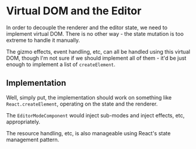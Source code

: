 # Virtual DOM and the Editor
In order to decouple the renderer and the editor state, we need to implement
virtual DOM. There is no other way - the state mutation is too extreme to handle
it manually.

The gizmo effects, event handling, etc, can all be handled using this virtual
DOM, though I'm not sure if we should implement all of them - it'd be just
enough to implement a list of `createElement`.

## Implementation
Well, simply put, the implementation should work on something like
`React.createElement`, operating on the state and the renderer.

The `EditorModeComponent` would inject sub-modes and inject effects, etc,
appropriately.

The resource handling, etc, is also manageable using React's state management
pattern.
